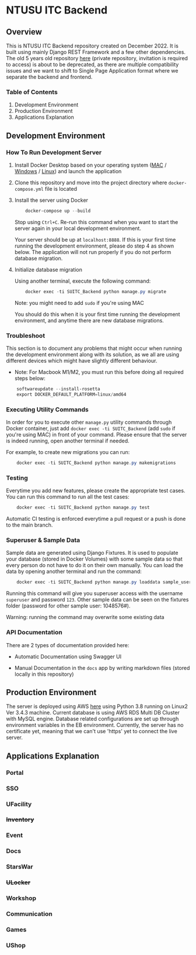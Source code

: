 # NTUSU ITC Backend

## Overview

This is NTUSU ITC Backend repository created on December 2022. It is built using mainly Django REST Framework and a few other dependencies. The old 5 years old repository [here](https://github.com/michac789/NTUSU-Backend) (private repository, invitation is required to access) is about to be deprecated, as there are multiple compatibility issues and we want to shift to Single Page Application format where we separate the backend and frontend.

### Table of Contents

1. Development Environment
2. Production Environment
3. Applications Explanation

## Development Environment

### How To Run Development Server

1. Install Docker Desktop based on your operating system ([MAC](https://docs.docker.com/desktop/install/mac-install/) / [Windows](https://docs.docker.com/desktop/install/windows-install/) / [Linux](https://docs.docker.com/desktop/install/linux-install/)) and launch the application

2. Clone this repository and move into the project directory where `docker-compose.yml` file is located

3. Install the server using Docker

   ```powershell
       docker-compose up --build
   ```

   Stop using `Ctrl+C`. Re-run this command when you want to start the server again in your local development environment.

   Your server should be up at `localhost:8888`. If this is your first time running the development environment, please do step 4 as shown below. The application will not run properly if you do not perform database migration.

4. Initialize database migration

   Using another terminal, execute the following command:

   ```powershell
       docker exec -ti SUITC_Backend python manage.py migrate
   ```

   Note: you might need to add `sudo` if you're using MAC

   You should do this when it is your first time running the development environment, and anytime there are new database migrations.

### Troubleshoot

This section is to document any problems that might occur when running the development environment along with its solution, as we all are using different devices which might have slightly different behaviour.

- Note: For Macbook M1/M2, you must run this before doing all required steps below:

```powershell
    softwareupdate --install-rosetta
    export DOCKER_DEFAULT_PLATFORM=linux/amd64
```

### Executing Utility Commands

In order for you to execute other `manage.py` utility commands through Docker container, just add `docker exec -ti SUITC_Backend` (add `sudo` if you're using MAC) in front of your command. Please ensure that the server is indeed running, open another terminal if needed.

For example, to create new migrations you can run:

```powershell
    docker exec -ti SUITC_Backend python manage.py makemigrations
```

### Testing

Everytime you add new features, please create the appropriate test cases. You can run this command to run all the test cases:

```powershell
    docker exec -ti SUITC_Backend python manage.py test
```

Automatic CI testing is enforced everytime a pull request or a push is done to the main branch.

### Superuser & Sample Data

Sample data are generated using Django Fixtures. It is used to populate your database (stored in Docker Volumes) with some sample data so that every person do not have to do it on their own manually. You can load the data by opening another terminal and run the command:

```powershell
    docker exec -ti SUITC_Backend python manage.py loaddata sample_user
```

Running this command will give you superuser access with the username `superuser` and password `123`. Other sample data can be seen on the fixtures folder (password for other sample user: 1048576#).

Warning: running the command may overwrite some existing data

### API Documentation

There are 2 types of documentation provided here:

- Automatic Documentation using Swagger UI

- Manual Documentation in the `docs` app by writing markdown files (stored locally in this repository)

## Production Environment

The server is deployed using AWS [here](http://ntusu-itc-backend.ap-southeast-1.elasticbeanstalk.com/) using Python 3.8 running on Linux2 Ver 3.4.3 machine. Current database is using AWS RDS Multi DB Cluster with MySQL engine. Database related configurations are set up through environment variables in the EB environment. Currently, the server has no certificate yet, meaning that we can't use 'https' yet to connect the live server.

## Applications Explanation

### Portal

### SSO

### UFacility

### ~~Inventory~~

### Event

### Docs

### StarsWar

### ~~ULocker~~

### Workshop

### Communication

### Games

### UShop
